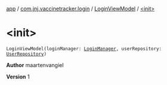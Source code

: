 [app](../../index.md) / [com.jnj.vaccinetracker.login](../index.md) / [LoginViewModel](index.md) / [&lt;init&gt;](./-init-.md)

# &lt;init&gt;

`LoginViewModel(loginManager: `[`LoginManager`](../../com.jnj.vaccinetracker.common.data.managers/-login-manager/index.md)`, userRepository: `[`UserRepository`](../../com.jnj.vaccinetracker.common.data.repositories/-user-repository/index.md)`)`

**Author**
maartenvangiel

**Version**
1

